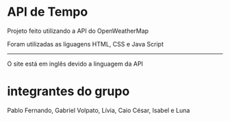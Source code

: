 # API de Tempo

Projeto feito utilizando a API do OpenWeatherMap

Foram utilizadas as liguagens HTML, CSS e Java Script

-------------------------------------------------------

O site está em inglês devido a linguagem da API


# integrantes do grupo

Pablo Fernando, Gabriel Volpato, Lívia, Caio César, Isabel e Luna
